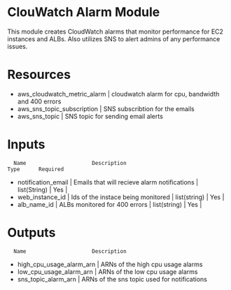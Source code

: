 # ClouWatch Alarm Module
This module creates CloudWatch alarms that monitor performance for EC2 instances and ALBs. Also utilizes SNS to alert admins of any performance issues.

# Resources
- aws_cloudwatch_metric_alarm | cloudwatch alarm for cpu, bandwidth and 400 errors
- aws_sns_topic_subscription  | SNS subscribtion for the emails
- aws_sns_topic               | SNS topic for sending email alerts

# Inputs    
      Name                     Description                               Type      Required
- notification_email | Emails that will recieve alarm notifications | list(String) | Yes |
- web_instance_id    | Ids of the instace being monitored           | list(string) | Yes |
- alb_name_id        | ALBs monitored for 400 errors                | list(string) | Yes |

# Outputs
      Name                     Description                      
- high_cpu_usage_alarm_arn | ARNs of the high cpu usage alarms
- low_cpu_usage_alarm_arn  | ARNs of the low cpu usage alarms
- sns_topic_alarm_arn      | ARNs of the sns topic used for notifications

